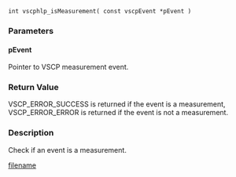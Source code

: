 

```clike
int vscphlp_isMeasurement( const vscpEvent *pEvent )
```

### Parameters

#### pEvent
Pointer to VSCP measurement event.

### Return Value
VSCP_ERROR_SUCCESS is returned if the event is a measurement, VSCP_ERROR_ERROR is returned if the event is not a measurement. 

### Description
Check if an event is a measurement. 




[filename](./bottom_copyright.md ':include')
